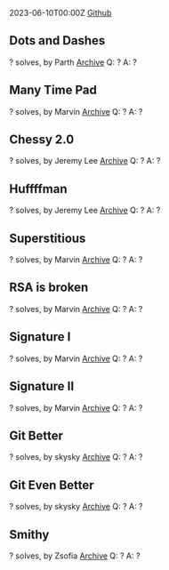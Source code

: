 2023-06-10T00:00Z
[Github](https://github.com/BCACTF/bcactf-4.0)
## Dots and Dashes
? solves, by Parth
[Archive](https://github.com/BCACTF/bcactf-4.0/tree/944692440e072ea6c975f54b8700253e85fd4c91/dots-and-dashes)
Q: ?
A: ?

## Many Time Pad
? solves, by Marvin
[Archive](https://github.com/BCACTF/bcactf-4.0/tree/944692440e072ea6c975f54b8700253e85fd4c91/many-time-pad)
Q: ?
A: ?

## Chessy 2.0
? solves, by Jeremy Lee
[Archive](https://github.com/BCACTF/bcactf-4.0/tree/944692440e072ea6c975f54b8700253e85fd4c91/chessy2.0)
Q: ?
A: ?

## Huffffman
? solves, by Jeremy Lee
[Archive](https://github.com/BCACTF/bcactf-4.0/tree/944692440e072ea6c975f54b8700253e85fd4c91/huffff)
Q: ?
A: ?

## Superstitious
? solves, by Marvin
[Archive](https://github.com/BCACTF/bcactf-4.0/tree/944692440e072ea6c975f54b8700253e85fd4c91/superstitious)
Q: ?
A: ?

## RSA is broken
? solves, by Marvin
[Archive](https://github.com/BCACTF/bcactf-4.0/tree/944692440e072ea6c975f54b8700253e85fd4c91/rsa-is-broken)
Q: ?
A: ?

## Signature I
? solves, by Marvin
[Archive](https://github.com/BCACTF/bcactf-4.0/tree/944692440e072ea6c975f54b8700253e85fd4c91/signature-i)
Q: ?
A: ?

## Signature II
? solves, by Marvin
[Archive](https://github.com/BCACTF/bcactf-4.0/tree/944692440e072ea6c975f54b8700253e85fd4c91/signature-ii)
Q: ?
A: ?

## Git Better
? solves, by skysky
[Archive](https://github.com/BCACTF/bcactf-4.0/tree/944692440e072ea6c975f54b8700253e85fd4c91/git-better)
Q: ?
A: ?

## Git Even Better
? solves, by skysky
[Archive](https://github.com/BCACTF/bcactf-4.0/tree/944692440e072ea6c975f54b8700253e85fd4c91/git-even-better)
Q: ?
A: ?

## Smithy
? solves, by Zsofia
[Archive](https://github.com/BCACTF/bcactf-4.0/tree/944692440e072ea6c975f54b8700253e85fd4c91/smithy)
Q: ?
A: ?